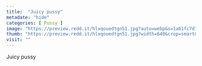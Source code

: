 ```yaml
---
title:  "Juicy pussy"
metadate: "hide"
categories: [ Pussy ]
image: "https://preview.redd.it/hlxqouedtgn51.jpg?auto=webp&s=1a61fc7d70228f37326ed7547e29889076b4fca2"
thumb: "https://preview.redd.it/hlxqouedtgn51.jpg?width=640&crop=smart&auto=webp&s=27c7919e3e69defd6a57da1bc9a33cd2eb79db4b"
visit: ""
---
```

Juicy pussy
